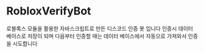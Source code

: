 # RobloxVerifyBot
로블록스 모듈을 활용한 자바스크립트로 만든 디스코드 인증 봇 입니다 인증시 데이터 베이스로 저장이 되며 다음부터 인증할 때는 데이터 베이스에서 자동으로 가져와서 인증을 시도합니다
